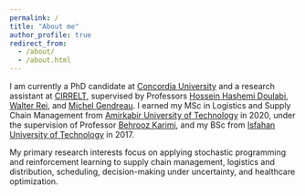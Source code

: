 ```yaml
---
permalink: /
title: "About me"
author_profile: true
redirect_from: 
  - /about/
  - /about.html
---
```


I am currently a PhD candidate at [Concordia University](https://www.concordia.ca/) and a research assistant at [CIRRELT](https://www.cirrelt.ca/default.aspx), supervised by Professors [Hossein Hashemi Doulabi](https://www.concordia.ca/faculty/hossein-hashemidoulabi.html), [Walter Rei](https://professeurs.uqam.ca/professeur/rei.walter/), and [Michel Gendreau](https://www.polymtl.ca/expertises/gendreau-michel). I earned my MSc in Logistics and Supply Chain Management from [Amirkabir University of Technology](https://aut.ac.ir/en) in 2020, under the supervision of Professor [Behrooz Karimi](https://aut.ac.ir/cv/2096/BEHROOZ-KARIMI?slc_lang=en&&cv=2096&mod=scv), and my BSc from [Isfahan University of Technology](https://english.iut.ac.ir/) in 2017.

My primary research interests focus on applying stochastic programming and reinforcement learning to supply chain management, logistics and distribution, scheduling, decision-making under uncertainty, and healthcare optimization.

